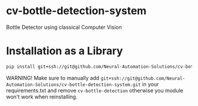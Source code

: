 # cv-bottle-detection-system
Bottle Detector using classical Computer Vision

# Installation as a Library
```bash
pip install git+ssh://git@github.com/Neural-Automation-Solutions/cv-bottle-detection-system.git
```
WARNING! Make sure to manually add `git+ssh://git@github.com/Neural-Automation-Solutions/cv-bottle-detection-system.git` in your requirements.txt and remove `cv-bottle-detection` otherwise you module won't work when reinstalling.
